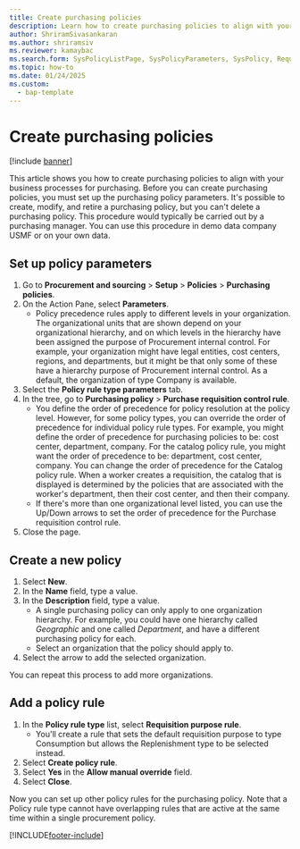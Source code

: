 ```yaml
---
title: Create purchasing policies
description: Learn how to create purchasing policies to align with your business processes for purchasing, including a process for setting up policy parameters. 
author: ShriramSivasankaran
ms.author: shriramsiv
ms.reviewer: kamaybac
ms.search.form: SysPolicyListPage, SysPolicyParameters, SysPolicy, RequisitionPurposeRule
ms.topic: how-to
ms.date: 01/24/2025
ms.custom: 
  - bap-template
---
```


# Create purchasing policies

[!include [banner](../../includes/banner.md)]

This article shows you how to create purchasing policies to align with your business processes for purchasing. Before you can create purchasing policies, you must set up the purchasing policy parameters. It's possible to create, modify, and retire a purchasing policy, but you can't delete a purchasing policy. This procedure would typically be carried out by a purchasing manager. You can use this procedure in demo data company USMF or on your own data.

## Set up policy parameters

1. Go to **Procurement and sourcing** \> **Setup** \> **Policies** \> **Purchasing policies**.
2. On the Action Pane, select **Parameters**.
    - Policy precedence rules apply to different levels in your organization. The organizational units that are shown depend on your organizational hierarchy, and on which levels in the hierarchy have been assigned the purpose of Procurement internal control. For example, your organization might have legal entities, cost centers, regions, and departments, but it might be that only some of these have a hierarchy purpose of Procurement internal control. As a default, the organization of type Company is available.  
3. Select the **Policy rule type parameters** tab.
4. In the tree, go to **Purchasing policy** \> **Purchase requisition control rule**.
    - You define the order of precedence for policy resolution at the policy level. However, for some policy types, you can override the order of precedence for individual policy rule types. For example, you might define the order of precedence for purchasing policies to be: cost center, department, company. For the catalog policy rule, you might want the order of precedence to be: department, cost center, company. You can change the order of precedence for the Catalog policy rule. When a worker creates a requisition, the catalog that is displayed is determined by the policies that are associated with the worker's department, then their cost center, and then their company.  
    - If there's more than one organizational level listed, you can use the Up/Down arrows to set the order of precedence for the Purchase requisition control rule.  
5. Close the page.

## Create a new policy

1. Select **New**.
2. In the **Name** field, type a value.
3. In the **Description** field, type a value.
    - A single purchasing policy can only apply to one organization hierarchy. For example, you could have one hierarchy called *Geographic* and one called *Department*, and have a different purchasing policy for each.  
    - Select an organization that the policy should apply to.  
4. Select the arrow to add the selected organization.

You can repeat this process to add more organizations.  

## Add a policy rule

1. In the **Policy rule type** list, select **Requisition purpose rule**.
    - You'll create a rule that sets the default requisition purpose to type Consumption but allows the Replenishment type to be selected instead.  
2. Select **Create policy rule**.
3. Select **Yes** in the **Allow manual override** field.
4. Select **Close**.

Now you can set up other policy rules for the purchasing policy. Note that a Policy rule type cannot have overlapping rules that are active at the same time within a single procurement policy.  

[!INCLUDE[footer-include](../../../includes/footer-banner.md)]
